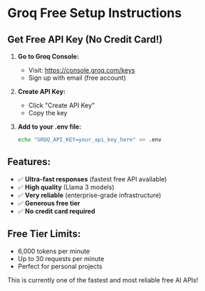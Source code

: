 # Groq Free Setup Instructions

## Get Free API Key (No Credit Card!)

1. **Go to Groq Console:**

   - Visit: https://console.groq.com/keys
   - Sign up with email (free account)

2. **Create API Key:**

   - Click "Create API Key"
   - Copy the key

3. **Add to your .env file:**
   ```bash
   echo "GROQ_API_KEY=your_api_key_here" >> .env
   ```

## Features:

- ✅ **Ultra-fast responses** (fastest free API available)
- ✅ **High quality** (Llama 3 models)
- ✅ **Very reliable** (enterprise-grade infrastructure)
- ✅ **Generous free tier**
- ✅ **No credit card required**

## Free Tier Limits:

- 6,000 tokens per minute
- Up to 30 requests per minute
- Perfect for personal projects

This is currently one of the fastest and most reliable free AI APIs!
